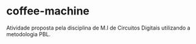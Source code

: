 # coffee-machine
Atividade proposta pela disciplina de M.I de Circuitos Digitais utilizando a metodologia PBL.
